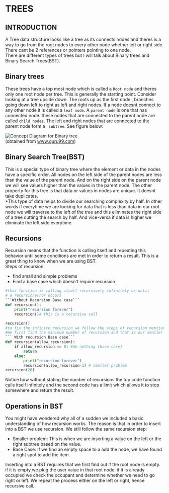 # **TREES**
## **INTRODUCTION**
A Tree data structure looks like a tree as its connects nodes and theres is a way to go from the root nodes to every other node whether left or right side. There cant be 2 references or pointers pointing to one node.     
There are different types of trees but I will talk about Binary trees and Binary Search Trees(BST).

## **Binary trees**
These trees have a top most node which is called a `Root node` and theres only one root node per tree. This is generally the starting point. Consider looking at a tree upside down. The roots up as the first node , branches going down left to right as left and right nodes. If a node doesnt connect to any other node it is called a `leaf node`. A `parent node` is one that has connected node. these nodes that are connected to the parent node are called `child nodes`. The left and right nodes that are connected to the parent node form a ` subtree`. See figure below:   

![Concept Diagram for Binary tree](020820_0600_BinarySearc1.png)     
(obtained from www.guru99.com)
## **Binary Search Tree(BST)**
This is a special type of binary tree where the element or data in the nodes have a specific order. All nodes on the left side of the parent nodes are less than the value of the parent node. And on the right side on the parent node we will see values higher than the values in the parent node. The other property for this tree is that data or values in nodes are unique. It doesnt take duplicates.    
*This type of data helps to divide our searching complexity by half. In other words if everytime we are looking for data that is less than data in our root node we will traverse to the left of the tree and this eliminates the right side of a tree cutting the search by half. And vice-versa if data is higher we eliminate the left side everytime.

## **Recursions**
Recursion means that the function is calling itself and repeating this behavior until some conditions are met in order to return a result. This is a great thing to know when we are using BST.    
Steps of recursion:
- find small and simple problems
- Find a base case which doesn't require recursion     
```python
#this function is calling itself recursively infinitely or until
# a recursionerror occurs
```Without Recursion Base case```
def recursion():
    print("recursion forever")
    recursion()# this is a recursive call

recursion()
#to fix the infinite recursion we follow the steps of recursion mentioned above
#We first find the minimum number of recursion and that is our smaller problem
``` With recursion Base case```
def recursion(allow_recursion):
    if allow_recursion <= 0: #do nothing (base case)
        return
    else:
        print("recursion forever")
        recursion(allow_recursion-1) # smaller problem
recursion(20)
```
Notice how without stating the number of recursions the top code function calls itself infinitely and the second code has a limit which allows it to stop somewhere and return the result.

## **Operations in BST**
You might have wondered why all of a sudden we included a basic understanding of how recursion works. The reason is that in order to insert into a BST we use recursion.
We still follow the same recursion step:
- Smaller problem: This is when we are inserting a value on the left or the right subtree based on the value.
- Base Case: If we find an empty space to a add the node, we have found a right spot to add the item.     

Inserting into a BST requires that we first find out if the root node is empty. if it is empty we plug the user value in that root node. if it is already occupied we check the occupant and determine whether we need to go right or left. We repeat the process either on the left or right, hence recursive call.